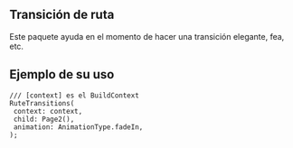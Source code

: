 ## Transición de ruta

Este paquete ayuda en el momento de hacer una transición elegante, fea, etc.

## Ejemplo de su uso

```
/// [context] es el BuildContext
RuteTransitions(
 context: context,   
 child: Page2(), 
 animation: AnimationType.fadeIn,
);
```